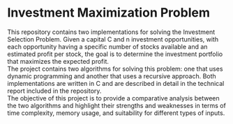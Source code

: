# Investment Maximization Problem
This repository contains two implementations for solving the Investment Selection Problem. Given a capital C and n investment opportunities, with each opportunity having a specific number of stocks available and an estimated profit per stock, the goal is to determine the investment portfolio that maximizes the expected profit. <br>
The project contains two algorithms for solving this problem: one that uses dynamic programming and another that uses a recursive approach. Both implementations are written in C and are described in detail in the technical report included in the repository.<br>
The objective of this project is to provide a comparative analysis between the two algorithms and highlight their strengths and weaknesses in terms of time complexity, memory usage, and suitability for different types of inputs.<br>
